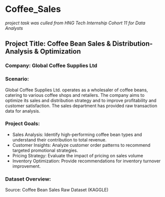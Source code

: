 # Coffee_Sales
*project task was culled from HNG Tech Internship Cohort 11 for Data Analysts*

## Project Title: Coffee Bean Sales & Distribution- Analysis & Optimization
### Company: Global Coffee Supplies Ltd

### Scenario:
Global Coffee Supplies Ltd. operates as a wholesaler of coffee beans, catering to various coffee shops and retailers. The company aims to optimize its sales and distribution strategy and to improve profitability and customer satisfaction. The sales department has provided raw transaction data for analysis.

### Project Goals:
- Sales Analysis: Identify high-performing coffee bean types and understand their contribution to total revenue.
- Customer Insights: Analyze customer order patterns to recommend targeted promotional strategies.
- Pricing Strategy: Evaluate the impact of pricing on sales volume
- Inventory Optimization: Provide recommendations for inventory turnover improvement.

### Dataset Overview:
Source: Coffee Bean Sales Raw Dataset (KAGGLE)




